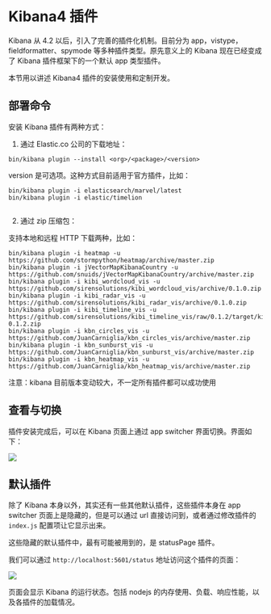 # Kibana4 插件

Kibana 从 4.2 以后，引入了完善的插件化机制。目前分为 app，vistype，fieldformatter、spymode 等多种插件类型。原先意义上的 Kibana 现在已经变成了 Kibana 插件框架下的一个默认 app 类型插件。

本节用以讲述 Kibana4 插件的安装使用和定制开发。

## 部署命令

安装 Kibana 插件有两种方式：

1. 通过 Elastic.co 公司的下载地址：

```
bin/kibana plugin --install <org>/<package>/<version>
```

version 是可选项。这种方式目前适用于官方插件，比如：

```
bin/kibana plugin -i elasticsearch/marvel/latest
bin/kibana plugin -i elastic/timelion
```

```
```

2. 通过 zip 压缩包：

支持本地和远程 HTTP 下载两种，比如：

```
bin/kibana plugin -i heatmap -u https://github.com/stormpython/heatmap/archive/master.zip
bin/kibana plugin -i jVectorMapKibanaCountry -u https://github.com/snuids/jVectorMapKibanaCountry/archive/master.zip
bin/kibana plugin -i kibi_wordcloud_vis -u  https://github.com/sirensolutions/kibi_wordcloud_vis/archive/0.1.0.zip
bin/kibana plugin -i kibi_radar_vis -u  https://github.com/sirensolutions/kibi_radar_vis/archive/0.1.0.zip
bin/kibana plugin -i kibi_timeline_vis -u https://github.com/sirensolutions/kibi_timeline_vis/raw/0.1.2/target/kibi_timeline_vis-0.1.2.zip
bin/kibana plugin -i kbn_circles_vis -u https://github.com/JuanCarniglia/kbn_circles_vis/archive/master.zip
bin/kibana plugin -i kbn_sunburst_vis -u https://github.com/JuanCarniglia/kbn_sunburst_vis/archive/master.zip
bin/kibana plugin -i kbn_heatmap_vis -u https://github.com/JuanCarniglia/kbn_heatmap_vis/archive/master.zip
```

注意：kibana 目前版本变动较大，不一定所有插件都可以成功使用

## 查看与切换

插件安装完成后，可以在 Kibana 页面上通过 app switcher 界面切换。界面如下：

![](https://www.elastic.co/guide/en/kibana/current/images/app-picker.png)

## 默认插件

除了 Kibana 本身以外，其实还有一些其他默认插件，这些插件本身在 app switcher 页面上是隐藏的，但是可以通过 url 直接访问到，或者通过修改插件的 `index.js` 配置项让它显示出来。

这些隐藏的默认插件中，最有可能被用到的，是 statusPage 插件。

我们可以通过 `http://localhost:5601/status` 地址访问这个插件的页面：

![](https://www.elastic.co/guide/en/kibana/current/images/kibana-status-page.png)

页面会显示 Kibana 的运行状态。包括 nodejs 的内存使用、负载、响应性能，以及各插件的加载情况。
